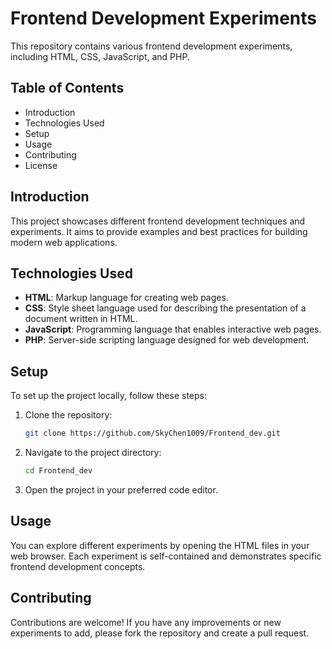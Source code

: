 # Frontend Development Experiments

This repository contains various frontend development experiments, including HTML, CSS, JavaScript, and PHP.

## Table of Contents
- Introduction
- Technologies Used
- Setup
- Usage
- Contributing
- License

## Introduction
This project showcases different frontend development techniques and experiments. It aims to provide examples and best practices for building modern web applications.

## Technologies Used
- **HTML**: Markup language for creating web pages.
- **CSS**: Style sheet language used for describing the presentation of a document written in HTML.
- **JavaScript**: Programming language that enables interactive web pages.
- **PHP**: Server-side scripting language designed for web development.

## Setup
To set up the project locally, follow these steps:
1. Clone the repository:
    ```bash
    git clone https://github.com/SkyChen1009/Frontend_dev.git
    ```
2. Navigate to the project directory:
    ```bash
    cd Frontend_dev
    ```
3. Open the project in your preferred code editor.

## Usage
You can explore different experiments by opening the HTML files in your web browser. Each experiment is self-contained and demonstrates specific frontend development concepts.

## Contributing
Contributions are welcome! If you have any improvements or new experiments to add, please fork the repository and create a pull request.


